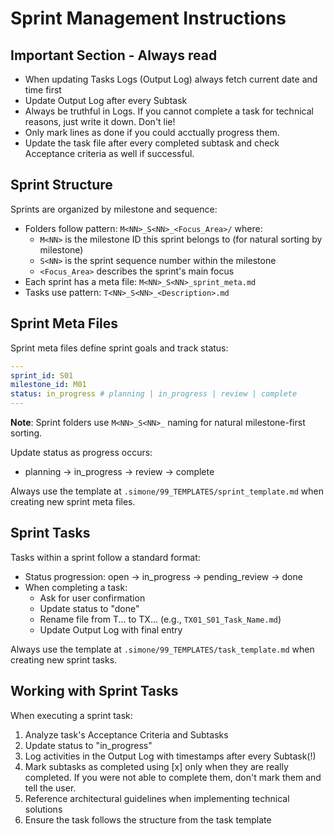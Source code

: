# Sprint Management Instructions

## Important Section - Always read

- When updating Tasks Logs (Output Log) always fetch current date and time first
- Update Output Log after every Subtask
- Always be truthful in Logs. If you cannot complete a task for technical reasons, just write it down. Don't lie!
- Only mark lines as done if you could acctually progress them.
- Update the task file after every completed subtask and check Acceptance criteria as well if successful.

## Sprint Structure

Sprints are organized by milestone and sequence:

- Folders follow pattern: `M<NN>_S<NN>_<Focus_Area>/` where:
  - `M<NN>` is the milestone ID this sprint belongs to (for natural sorting by milestone)
  - `S<NN>` is the sprint sequence number within the milestone
  - `<Focus_Area>` describes the sprint's main focus
- Each sprint has a meta file: `M<NN>_S<NN>_sprint_meta.md`
- Tasks use pattern: `T<NN>_S<NN>_<Description>.md`

## Sprint Meta Files

Sprint meta files define sprint goals and track status:

```yaml
---
sprint_id: S01
milestone_id: M01
status: in_progress # planning | in_progress | review | complete
---
```

**Note**: Sprint folders use `M<NN>_S<NN>_` naming for natural milestone-first sorting.

Update status as progress occurs:

- planning → in_progress → review → complete

Always use the template at `.simone/99_TEMPLATES/sprint_template.md` when creating new sprint meta files.

## Sprint Tasks

Tasks within a sprint follow a standard format:

- Status progression: open → in_progress → pending_review → done
- When completing a task:
  - Ask for user confirmation
  - Update status to "done"
  - Rename file from T... to TX... (e.g., `TX01_S01_Task_Name.md`)
  - Update Output Log with final entry

Always use the template at `.simone/99_TEMPLATES/task_template.md` when creating new sprint tasks.

## Working with Sprint Tasks

When executing a sprint task:

1. Analyze task's Acceptance Criteria and Subtasks
2. Update status to "in_progress"
3. Log activities in the Output Log with timestamps after every Subtask(!)
4. Mark subtasks as completed using [x] only when they are really completed. If you were not able to complete them, don't mark them and tell the user.
5. Reference architectural guidelines when implementing technical solutions
6. Ensure the task follows the structure from the task template
